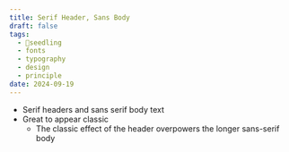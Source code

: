 ```yaml
---
title: Serif Header, Sans Body
draft: false
tags:
  - 🌱seedling
  - fonts
  - typography
  - design
  - principle
date: 2024-09-19
---
```

- Serif headers and sans serif body text
- Great to appear classic
	- The classic effect of the header overpowers the longer sans-serif body